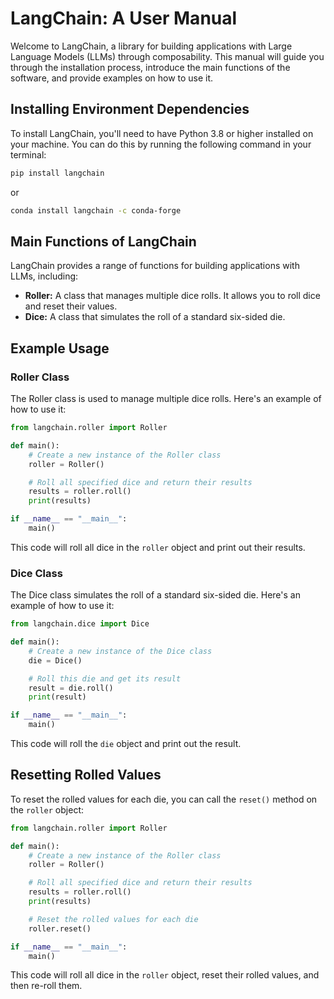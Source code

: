 # LangChain: A User Manual

Welcome to LangChain, a library for building applications with Large Language Models (LLMs) through composability. This manual will guide you through the installation process, introduce the main functions of the software, and provide examples on how to use it.

## Installing Environment Dependencies

To install LangChain, you'll need to have Python 3.8 or higher installed on your machine. You can do this by running the following command in your terminal:

```bash
pip install langchain
```

or

```bash
conda install langchain -c conda-forge
```

## Main Functions of LangChain

LangChain provides a range of functions for building applications with LLMs, including:

*   **Roller:** A class that manages multiple dice rolls. It allows you to roll dice and reset their values.
*   **Dice:** A class that simulates the roll of a standard six-sided die.

## Example Usage

### Roller Class

The Roller class is used to manage multiple dice rolls. Here's an example of how to use it:

```python
from langchain.roller import Roller

def main():
    # Create a new instance of the Roller class
    roller = Roller()

    # Roll all specified dice and return their results
    results = roller.roll()
    print(results)

if __name__ == "__main__":
    main()
```

This code will roll all dice in the `roller` object and print out their results.

### Dice Class

The Dice class simulates the roll of a standard six-sided die. Here's an example of how to use it:

```python
from langchain.dice import Dice

def main():
    # Create a new instance of the Dice class
    die = Dice()

    # Roll this die and get its result
    result = die.roll()
    print(result)

if __name__ == "__main__":
    main()
```

This code will roll the `die` object and print out the result.

## Resetting Rolled Values

To reset the rolled values for each die, you can call the `reset()` method on the `roller` object:

```python
from langchain.roller import Roller

def main():
    # Create a new instance of the Roller class
    roller = Roller()

    # Roll all specified dice and return their results
    results = roller.roll()
    print(results)

    # Reset the rolled values for each die
    roller.reset()

if __name__ == "__main__":
    main()
```

This code will roll all dice in the `roller` object, reset their rolled values, and then re-roll them.